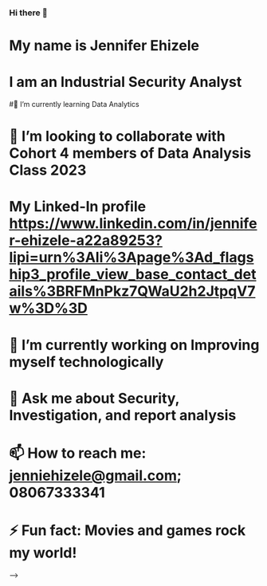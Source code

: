 ### Hi there 👋
# My name is Jennifer Ehizele
# I am an Industrial Security Analyst
#🌱 I’m currently learning Data Analytics
# 👯 I’m looking to collaborate with Cohort 4 members of Data Analysis Class 2023 
# My Linked-In profile https://www.linkedin.com/in/jennifer-ehizele-a22a89253?lipi=urn%3Ali%3Apage%3Ad_flagship3_profile_view_base_contact_details%3BRFMnPkz7QWaU2h2JtpqV7w%3D%3D 
# 🔭 I’m currently working on Improving myself technologically
# 💬 Ask me about Security, Investigation, and report analysis
# 📫 How to reach me: jenniehizele@gmail.com; 08067333341
# ⚡ Fun fact: Movies and games rock my world!
-->
